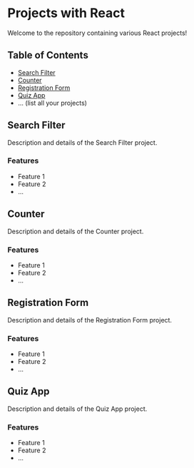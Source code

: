 # Projects with React

Welcome to the repository containing various React projects!

## Table of Contents

- [Search Filter](#search-filter)
- [Counter](#counter)
- [Registration Form](#registration-form)
- [Quiz App](#quiz-app)
- ... (list all your projects)

## Search Filter

Description and details of the Search Filter project.

### Features

- Feature 1
- Feature 2
- ...

## Counter

Description and details of the Counter project.

### Features

- Feature 1
- Feature 2
- ...

## Registration Form

Description and details of the Registration Form project.

### Features

- Feature 1
- Feature 2
- ...

## Quiz App

Description and details of the Quiz App project.

### Features

- Feature 1
- Feature 2
- ...
